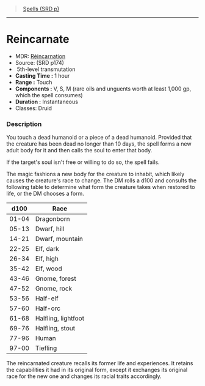 ﻿---
!SpellItem
Family: SpellVO
Name: Reincarnate
Type: transmutation
Level: 5
CastingTime: 1 hour
Range: Touch
Components: V, S, M (rare oils and unguents worth at least 1,000 gp, which the spell consumes)
Duration: Instantaneous
Classes: Druid
Source: (SRD p174)
AltName: '[Réincarnation](hd_spells_reincarnation.md)'
Id: spells_vo.md#reincarnate
ParentLink: spells_vo.md#spells-srd-p
ParentName: Spells (SRD p)
NameLevel: 1
Attributes:
  Name: Reincarnate
  Markdown: >+
    # <!--Name-->Reincarnate<!--/Name-->


    - MDR: <!--AltName-->[Réincarnation](hd_spells_reincarnation.md)<!--/AltName-->

    - Source: <!--Source-->(SRD p174)<!--/Source-->

    -  <!--Level-->5<!--/Level-->th-level <!--Type-->transmutation<!--/Type-->

    - **Casting Time :** <!--CastingTime-->1 hour<!--/CastingTime-->

    - **Range :** <!--Range-->Touch<!--/Range-->

    - **Components :** <!--Components-->V, S, M (rare oils and unguents worth at least 1,000 gp, which the spell consumes)<!--/Components-->

    - **Duration :** <!--Duration-->Instantaneous<!--/Duration-->

    - Classes: <!--Classes-->Druid<!--/Classes-->


    ### Description


    You touch a dead humanoid or a piece of a dead humanoid. Provided that the creature has been dead no longer than 10 days, the spell forms a new adult body for it and then calls the soul to enter that body.


    If the target's soul isn't free or willing to do so, the spell fails.


    The magic fashions a new body for the creature to inhabit, which likely causes the creature's race to change. The DM rolls a d100 and consults the following table to determine what form the creature takes when restored to life, or the DM chooses a form.


    |d100|Race|

    |---|---|

    |01-04|Dragonborn|

    |05-13|Dwarf, hill|

    |14-21|Dwarf, mountain|

    |22-25|Elf, dark|

    |26-34|Elf, high|

    |35-42|Elf, wood|

    |43-46|Gnome, forest|

    |47-52|Gnome, rock|

    |53-56|Half-elf|

    |57-60|Half-orc|

    |61-68|Halfling, lightfoot|

    |69-76|Halfling, stout|

    |77-96|Human|

    |97-00|Tiefling|


    The reincarnated creature recalls its former life and experiences. It retains the capabilities it had in its original form, except it exchanges its original race for the new one and changes its racial traits accordingly.

  AltName: '[Réincarnation](hd_spells_reincarnation.md)'
  Source: (SRD p174)
  Level: 5
  Type: transmutation
  CastingTime: 1 hour
  Range: Touch
  Components: V, S, M (rare oils and unguents worth at least 1,000 gp, which the spell consumes)
  Duration: Instantaneous
  Classes: Druid
AttributesDictionary: >+
  Name: Reincarnate

  Markdown: >+

    # <!--Name-->Reincarnate<!--/Name-->





    - MDR: <!--AltName-->[Réincarnation](hd_spells_reincarnation.md)<!--/AltName-->



    - Source: <!--Source-->(SRD p174)<!--/Source-->



    -  <!--Level-->5<!--/Level-->th-level <!--Type-->transmutation<!--/Type-->



    - **Casting Time :** <!--CastingTime-->1 hour<!--/CastingTime-->



    - **Range :** <!--Range-->Touch<!--/Range-->



    - **Components :** <!--Components-->V, S, M (rare oils and unguents worth at least 1,000 gp, which the spell consumes)<!--/Components-->



    - **Duration :** <!--Duration-->Instantaneous<!--/Duration-->



    - Classes: <!--Classes-->Druid<!--/Classes-->





    ### Description





    You touch a dead humanoid or a piece of a dead humanoid. Provided that the creature has been dead no longer than 10 days, the spell forms a new adult body for it and then calls the soul to enter that body.





    If the target's soul isn't free or willing to do so, the spell fails.





    The magic fashions a new body for the creature to inhabit, which likely causes the creature's race to change. The DM rolls a d100 and consults the following table to determine what form the creature takes when restored to life, or the DM chooses a form.





    |d100|Race|



    |---|---|



    |01-04|Dragonborn|



    |05-13|Dwarf, hill|



    |14-21|Dwarf, mountain|



    |22-25|Elf, dark|



    |26-34|Elf, high|



    |35-42|Elf, wood|



    |43-46|Gnome, forest|



    |47-52|Gnome, rock|



    |53-56|Half-elf|



    |57-60|Half-orc|



    |61-68|Halfling, lightfoot|



    |69-76|Halfling, stout|



    |77-96|Human|



    |97-00|Tiefling|





    The reincarnated creature recalls its former life and experiences. It retains the capabilities it had in its original form, except it exchanges its original race for the new one and changes its racial traits accordingly.



  AltName: '[Réincarnation](hd_spells_reincarnation.md)'

  Source: (SRD p174)

  Level: 5

  Type: transmutation

  CastingTime: 1 hour

  Range: Touch

  Components: V, S, M (rare oils and unguents worth at least 1,000 gp, which the spell consumes)

  Duration: Instantaneous

  Classes: Druid

---
> [Spells (SRD p)](srd_spells.md)

---

# Reincarnate

- MDR: [Réincarnation](hd_spells_reincarnation.md)
- Source: (SRD p174)
-  5th-level transmutation
- **Casting Time :** 1 hour
- **Range :** Touch
- **Components :** V, S, M (rare oils and unguents worth at least 1,000 gp, which the spell consumes)
- **Duration :** Instantaneous
- Classes: Druid

### Description

You touch a dead humanoid or a piece of a dead humanoid. Provided that the creature has been dead no longer than 10 days, the spell forms a new adult body for it and then calls the soul to enter that body.

If the target's soul isn't free or willing to do so, the spell fails.

The magic fashions a new body for the creature to inhabit, which likely causes the creature's race to change. The DM rolls a d100 and consults the following table to determine what form the creature takes when restored to life, or the DM chooses a form.

|d100|Race|
|---|---|
|01-04|Dragonborn|
|05-13|Dwarf, hill|
|14-21|Dwarf, mountain|
|22-25|Elf, dark|
|26-34|Elf, high|
|35-42|Elf, wood|
|43-46|Gnome, forest|
|47-52|Gnome, rock|
|53-56|Half-elf|
|57-60|Half-orc|
|61-68|Halfling, lightfoot|
|69-76|Halfling, stout|
|77-96|Human|
|97-00|Tiefling|

The reincarnated creature recalls its former life and experiences. It retains the capabilities it had in its original form, except it exchanges its original race for the new one and changes its racial traits accordingly.

